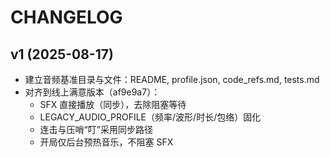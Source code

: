 # CHANGELOG

## v1 (2025-08-17)
- 建立音频基准目录与文件：README, profile.json, code_refs.md, tests.md
- 对齐到线上满意版本（af9e9a7）：
  - SFX 直接播放（同步），去除阻塞等待
  - LEGACY_AUDIO_PROFILE（频率/波形/时长/包络）固化
  - 连击与压哨“叮”采用同步路径
  - 开局仅后台预热音乐，不阻塞 SFX
